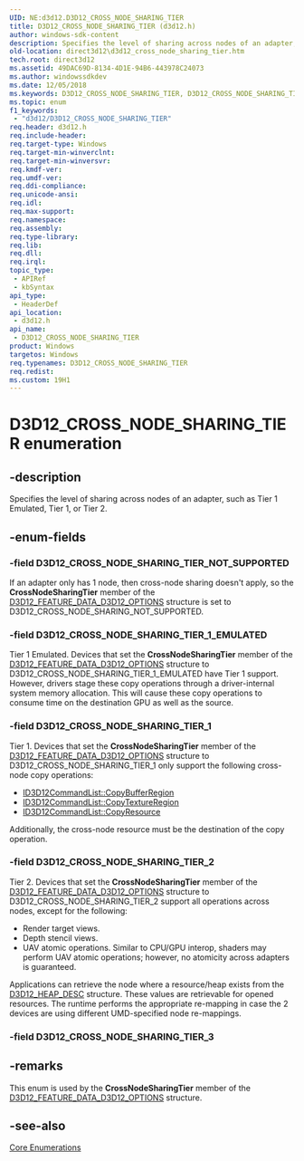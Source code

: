 ```yaml
---
UID: NE:d3d12.D3D12_CROSS_NODE_SHARING_TIER
title: D3D12_CROSS_NODE_SHARING_TIER (d3d12.h)
author: windows-sdk-content
description: Specifies the level of sharing across nodes of an adapter, such as Tier 1 Emulated, Tier 1, or Tier 2.
old-location: direct3d12\d3d12_cross_node_sharing_tier.htm
tech.root: direct3d12
ms.assetid: 49DAC69D-8134-4D1E-94B6-443978C24073
ms.author: windowssdkdev
ms.date: 12/05/2018
ms.keywords: D3D12_CROSS_NODE_SHARING_TIER, D3D12_CROSS_NODE_SHARING_TIER enumeration, D3D12_CROSS_NODE_SHARING_TIER_1, D3D12_CROSS_NODE_SHARING_TIER_1_EMULATED, D3D12_CROSS_NODE_SHARING_TIER_2, D3D12_CROSS_NODE_SHARING_TIER_NOT_SUPPORTED, d3d12/D3D12_CROSS_NODE_SHARING_TIER, d3d12/D3D12_CROSS_NODE_SHARING_TIER_1, d3d12/D3D12_CROSS_NODE_SHARING_TIER_1_EMULATED, d3d12/D3D12_CROSS_NODE_SHARING_TIER_2, d3d12/D3D12_CROSS_NODE_SHARING_TIER_NOT_SUPPORTED, direct3d12.d3d12_cross_node_sharing_tier
ms.topic: enum
f1_keywords: 
 - "d3d12/D3D12_CROSS_NODE_SHARING_TIER"
req.header: d3d12.h
req.include-header: 
req.target-type: Windows
req.target-min-winverclnt: 
req.target-min-winversvr: 
req.kmdf-ver: 
req.umdf-ver: 
req.ddi-compliance: 
req.unicode-ansi: 
req.idl: 
req.max-support: 
req.namespace: 
req.assembly: 
req.type-library: 
req.lib: 
req.dll: 
req.irql: 
topic_type:
 - APIRef
 - kbSyntax
api_type:
 - HeaderDef
api_location:
 - d3d12.h
api_name:
 - D3D12_CROSS_NODE_SHARING_TIER
product: Windows
targetos: Windows
req.typenames: D3D12_CROSS_NODE_SHARING_TIER
req.redist: 
ms.custom: 19H1
---
```


# D3D12_CROSS_NODE_SHARING_TIER enumeration


## -description


Specifies the level of sharing across nodes of an adapter, such as Tier 1 Emulated, Tier 1, or Tier 2.
        


## -enum-fields




### -field D3D12_CROSS_NODE_SHARING_TIER_NOT_SUPPORTED

If an adapter only has 1 node, then cross-node sharing doesn't apply, so
              the <b>CrossNodeSharingTier</b> member of the <a href="https://docs.microsoft.com/windows/desktop/api/d3d12/ns-d3d12-d3d12_feature_data_d3d12_options">D3D12_FEATURE_DATA_D3D12_OPTIONS</a> structure
              is set to D3D12_CROSS_NODE_SHARING_NOT_SUPPORTED.
            


### -field D3D12_CROSS_NODE_SHARING_TIER_1_EMULATED

Tier 1 Emulated.
            Devices that set
            the <b>CrossNodeSharingTier</b> member of the <a href="https://docs.microsoft.com/windows/desktop/api/d3d12/ns-d3d12-d3d12_feature_data_d3d12_options">D3D12_FEATURE_DATA_D3D12_OPTIONS</a> structure
            to D3D12_CROSS_NODE_SHARING_TIER_1_EMULATED have Tier 1 support.
            However, drivers stage these copy operations through a driver-internal system memory allocation.
            This will cause these copy operations to consume time on the destination GPU as well as the source.
          


### -field D3D12_CROSS_NODE_SHARING_TIER_1

Tier 1.
            Devices that set
            the <b>CrossNodeSharingTier</b> member of the <a href="https://docs.microsoft.com/windows/desktop/api/d3d12/ns-d3d12-d3d12_feature_data_d3d12_options">D3D12_FEATURE_DATA_D3D12_OPTIONS</a> structure
            to D3D12_CROSS_NODE_SHARING_TIER_1 only support the following cross-node copy operations:
            

<ul>
<li>
<a href="https://docs.microsoft.com/windows/desktop/api/d3d12/nf-d3d12-id3d12graphicscommandlist-copybufferregion">ID3D12CommandList::CopyBufferRegion</a>
</li>
<li>
<a href="https://docs.microsoft.com/windows/desktop/api/d3d12/nf-d3d12-id3d12graphicscommandlist-copytextureregion">ID3D12CommandList::CopyTextureRegion</a>
</li>
<li>
<a href="https://docs.microsoft.com/windows/desktop/api/d3d12/nf-d3d12-id3d12graphicscommandlist-copyresource">ID3D12CommandList::CopyResource</a>
</li>
</ul>
Additionally, the cross-node resource must be the destination of the copy operation.
          


### -field D3D12_CROSS_NODE_SHARING_TIER_2

Tier 2.
            Devices that set
            the <b>CrossNodeSharingTier</b> member of the <a href="https://docs.microsoft.com/windows/desktop/api/d3d12/ns-d3d12-d3d12_feature_data_d3d12_options">D3D12_FEATURE_DATA_D3D12_OPTIONS</a> structure
            to D3D12_CROSS_NODE_SHARING_TIER_2 support all operations across nodes, except for the following:
            

<ul>
<li>Render target views.
              </li>
<li>Depth stencil views.
              </li>
<li>UAV atomic operations.
                Similar to CPU/GPU interop, shaders may perform UAV atomic operations; however, no atomicity across adapters is guaranteed.
              </li>
</ul>
Applications can retrieve the node where a resource/heap exists from the <a href="https://docs.microsoft.com/windows/desktop/api/d3d12/ns-d3d12-d3d12_heap_desc">D3D12_HEAP_DESC</a> structure.
            These values are retrievable for opened resources.
            The runtime performs the appropriate re-mapping in case the 2 devices are using different UMD-specified node re-mappings.
          


### -field D3D12_CROSS_NODE_SHARING_TIER_3




## -remarks



This enum is used by
          the <b>CrossNodeSharingTier</b> member of the <a href="https://docs.microsoft.com/windows/desktop/api/d3d12/ns-d3d12-d3d12_feature_data_d3d12_options">D3D12_FEATURE_DATA_D3D12_OPTIONS</a> structure.
        




## -see-also




<a href="https://docs.microsoft.com/windows/desktop/direct3d12/direct3d-12-enumerations">Core Enumerations</a>
 

 

